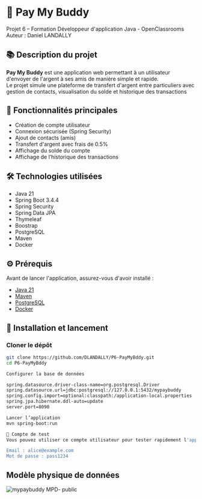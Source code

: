 # 💸 Pay My Buddy

Projet 6 – Formation Développeur d'application Java - OpenClassrooms  
Auteur : Daniel LANDALLY

## 📚 Description du projet

**Pay My Buddy** est une application web permettant à un utilisateur d'envoyer de l'argent à ses amis de manière simple et rapide.  
Le projet simule une plateforme de transfert d'argent entre particuliers avec gestion de contacts, visualisation du solde et historique des transactions

## 🎯 Fonctionnalités principales

- Création de compte utilisateur
- Connexion sécurisée (Spring Security)
- Ajout de contacts (amis)
- Transfert d'argent avec frais de 0.5%
- Affichage du solde du compte
- Affichage de l’historique des transactions

## 🛠️ Technologies utilisées

- Java 21
- Spring Boot 3.4.4  
- Spring Security  
- Spring Data JPA  
- Thymeleaf
- Boostrap  
- PostgreSQL  
- Maven
- Docker

## ⚙️ Prérequis

Avant de lancer l'application, assurez-vous d'avoir installé :

- [Java 21](https://www.oracle.com/java/technologies/javase/jdk21-archive-downloads.html)
- [Maven](https://maven.apache.org/)
- [PostgreSQL](https://www.postgresql.org/download/)
- [Docker](https://www.docker.com/)

## 💾 Installation et lancement

### Cloner le dépôt

```bash
git clone https://github.com/DLANDALLY/P6-PayMyBddy.git
cd P6-PayMyBddy

Configurer la base de données

spring.datasource.driver-class-name=org.postgresql.Driver
spring.datasource.url=jdbc:postgresql://127.0.0.1:5432/mypaybuddy
spring.config.import=optional:classpath:/application-local.properties
spring.jpa.hibernate.ddl-auto=update
server.port=8090

Lancer l’application
mvn spring-boot:run

👥 Compte de test
Vous pouvez utiliser ce compte utilisateur pour tester rapidement l'application :

Email : alice@example.com
Mot de passe : pass1234
```

## Modèle physique de données

![mypaybuddy MPD- public](https://github.com/user-attachments/assets/22d814bf-51d6-400a-8df5-2df1c027f698)
